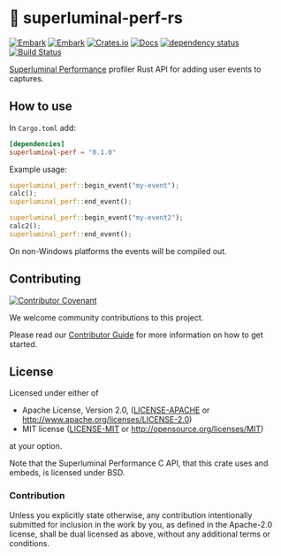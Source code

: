# 🔆 superluminal-perf-rs

[![Embark](https://img.shields.io/badge/embark-open%20source-blueviolet.svg)](https://embark.dev)
[![Embark](https://img.shields.io/badge/discord-ark-%237289da.svg?logo=discord)](https://discord.gg/dAuKfZS)
[![Crates.io](https://img.shields.io/crates/v/superluminal-perf.svg)](https://crates.io/crates/superluminal-perf)
[![Docs](https://docs.rs/superluminal-perf/badge.svg)](https://docs.rs/superluminal-perf)
[![dependency status](https://deps.rs/repo/github/EmbarkStudios/superluminal-perf-rs/status.svg)](https://deps.rs/repo/github/EmbarkStudios/superluminal-perf-rs)
[![Build Status](https://github.com/EmbarkStudios/superluminal-perf-rs/workflows/CI/badge.svg)](https://github.com/EmbarkStudios/superluminal-perf-rs/actions?workflow=CI)

[Superluminal Performance](https://superluminal.eu/) profiler Rust API for adding user events to captures.

## How to use

In `Cargo.toml` add:

```toml
[dependencies]
superluminal-perf = "0.1.0"
```

Example usage:

```rust
superluminal_perf::begin_event("my-event");
calc();
superluminal_perf::end_event();

superluminal_perf::begin_event("my-event2");
calc2();
superluminal_perf::end_event();
```

On non-Windows platforms the events will be compiled out.

## Contributing

[![Contributor Covenant](https://img.shields.io/badge/contributor%20covenant-v1.4-ff69b4.svg)](../CODE_OF_CONDUCT.md)

We welcome community contributions to this project.

Please read our [Contributor Guide](CONTRIBUTING.md) for more information on how to get started.

## License

Licensed under either of

* Apache License, Version 2.0, ([LICENSE-APACHE](LICENSE-APACHE) or http://www.apache.org/licenses/LICENSE-2.0)
* MIT license ([LICENSE-MIT](LICENSE-MIT) or http://opensource.org/licenses/MIT)

at your option.

Note that the Superluminal Performance C API, that this crate uses and embeds, is licensed under BSD.

### Contribution

Unless you explicitly state otherwise, any contribution intentionally submitted for inclusion in the work by you, as defined in the Apache-2.0 license, shall be dual licensed as above, without any additional terms or conditions.
